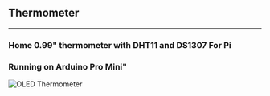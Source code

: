 <h2>Thermometer</h2>
<hr/>
<h3>Home 0.99" thermometer with DHT11 and DS1307 For Pi</h3>
<h3>Running on Arduino Pro Mini"</h3>

![OLED Thermometer](https://i.imgur.com/wFwB2S6.jpg)
